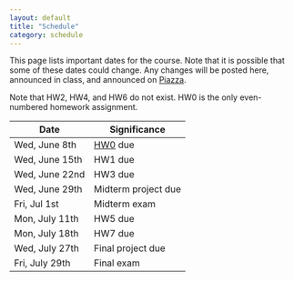 ```yaml
---
layout: default
title: "Schedule"
category: schedule
---
```


This page lists important dates for the course. Note that it is possible that some
of these dates could change. Any changes will be posted here, announced in class,
and announced on [Piazza](https://piazza.com/jhu/summer2022/en601220/home).

Note that HW2, HW4, and HW6 do not exist. HW0 is the only even-numbered
homework assignment.

Date | Significance
---- | ------------
Wed, June 8th | [HW0](assign/hw0.html) due
Wed, June 15th | HW1 due
Wed, June 22nd | HW3 due
Wed, June 29th | Midterm project due
Fri, Jul 1st | Midterm exam
Mon, July 11th | HW5 due
Mon, July 18th | HW7 due
Wed, July 27th | Final project due
Fri, July 29th | Final exam
